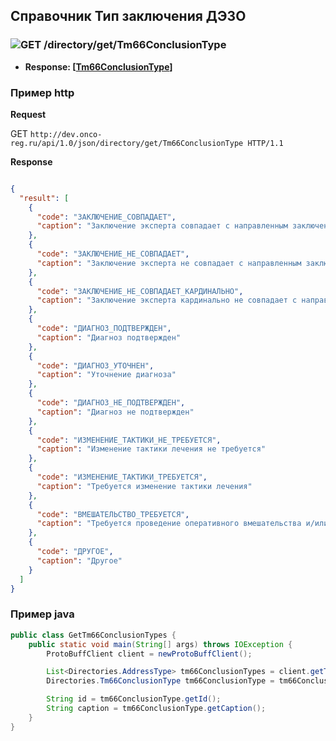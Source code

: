 ## Справочник Тип заключения ДЭЗО

### ![GET](../../../../img/get.png) /directory/get/Tm66ConclusionType
* **Response: [[Tm66ConclusionType](../../../../types/types.md#com.siams.med.api.Tm66ConclusionType)]**

### Пример http


**Request** 

GET `http://dev.onco-reg.ru/api/1.0/json/directory/get/Tm66ConclusionType HTTP/1.1`

**Response**

```json

{
  "result": [
    {
      "code": "ЗАКЛЮЧЕНИЕ_СОВПАДАЕТ",
      "caption": "Заключение эксперта совпадает с направленным заключением"
    },
    {
      "code": "ЗАКЛЮЧЕНИЕ_НЕ_СОВПАДАЕТ",
      "caption": "Заключение эксперта не совпадает с направленным заключением"
    },
    {
      "code": "ЗАКЛЮЧЕНИЕ_НЕ_СОВПАДАЕТ_КАРДИНАЛЬНО",
      "caption": "Заключение эксперта кардинально не совпадает с направленным заключением"
    },
    {
      "code": "ДИАГНОЗ_ПОДТВЕРЖДЕН",
      "caption": "Диагноз подтвержден"
    },
    {
      "code": "ДИАГНОЗ_УТОЧНЕН",
      "caption": "Уточнение диагноза"
    },
    {
      "code": "ДИАГНОЗ_НЕ_ПОДТВЕРЖДЕН",
      "caption": "Диагноз не подтвержден"
    },
    {
      "code": "ИЗМЕНЕНИЕ_ТАКТИКИ_НЕ_ТРЕБУЕТСЯ",
      "caption": "Изменение тактики лечения не требуется"
    },
    {
      "code": "ИЗМЕНЕНИЕ_ТАКТИКИ_ТРЕБУЕТСЯ",
      "caption": "Требуется изменение тактики лечения"
    },
    {
      "code": "ВМЕШАТЕЛЬСТВО_ТРЕБУЕТСЯ",
      "caption": "Требуется проведение оперативного вмешательства и/или процедуры"
    },
    {
      "code": "ДРУГОЕ",
      "caption": "Другое"
    }
  ]
}
```

### Пример java

```java
public class GetTm66ConclusionTypes {
    public static void main(String[] args) throws IOException {
        ProtoBuffClient client = newProtoBuffClient();

        List<Directories.AddressType> tm66ConclusionTypes = client.getTm66ConclusionTypes();
        Directories.Tm66ConclusionType tm66ConclusionType = tm66ConclusionTypes.get(0);

        String id = tm66ConclusionType.getId();
        String caption = tm66ConclusionType.getCaption();
    }
}

```